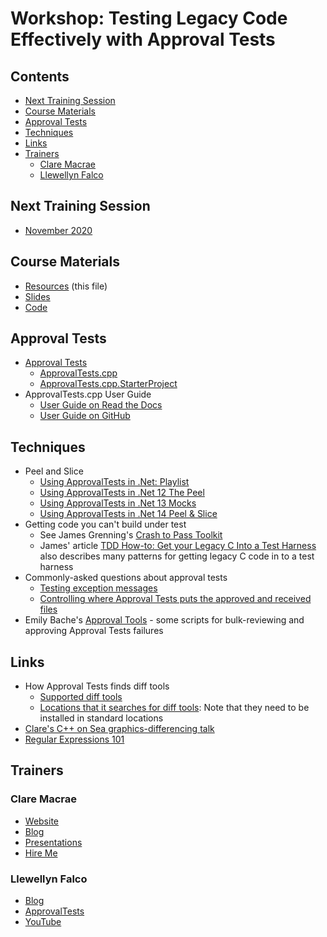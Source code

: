 # Workshop: Testing Legacy Code Effectively with Approval Tests

<!-- toc -->
## Contents

  * [Next Training Session](#next-training-session)
  * [Course Materials](#course-materials)
  * [Approval Tests](#approval-tests)
  * [Techniques](#techniques)
  * [Links](#links)
  * [Trainers](#trainers)
    * [Clare Macrae](#clare-macrae)
    * [Llewellyn Falco](#llewellyn-falco)<!-- endToc -->

## Next Training Session

* [November 2020](https://bit.ly/LegacyCppNov2020)

## Course Materials

* [Resources](https://github.com/claremacrae/talks/blob/main/Workshop_Testing_Legacy_Code_Effectively_with_Approval_Tests.md#top) (this file)
* [Slides](https://github.com/LearnWithLlew/TestingLegacyCodeCourse.slides)
* [Code](https://github.com/LearnWithLlew/TestingLegacyCodeCourse.cpp)

## Approval Tests

* [Approval Tests](https://approvaltests.com)
    * [ApprovalTests.cpp](https://github.com/approvals/ApprovalTests.cpp)
    * [ApprovalTests.cpp.StarterProject](https://github.com/approvals/ApprovalTests.cpp.StarterProject)
* ApprovalTests.cpp User Guide
    * [User Guide on Read the Docs](https://approvaltestscpp.readthedocs.io/en/latest/)
    * [User Guide on GitHub](https://github.com/approvals/ApprovalTests.cpp/blob/master/doc/README.md#top)

## Techniques

* Peel and Slice
    * [Using ApprovalTests in .Net: Playlist](https://www.youtube.com/user/isidoreus)
    * [Using ApprovalTests in .Net 12 The Peel](https://www.youtube.com/watch?v=p0tILwRZH5Q)
    * [Using ApprovalTests in .Net 13 Mocks](https://www.youtube.com/watch?v=PY5msaYNPrI)
    * [Using ApprovalTests in .Net 14 Peel & Slice](https://www.youtube.com/watch?v=sXqRWXWiXYo)
* Getting code you can't build under test
    * See James Grenning's [Crash to Pass Toolkit](https://github.com/jwgrenning/gen-xfakes) 
    * James' article [TDD How-to: Get your Legacy C Into a Test Harness](https://wingman-sw.com/articles/tdd-legacy-c) also describes many patterns for getting legacy C code in to a test harness
* Commonly-asked questions about approval tests
    * [Testing exception messages](https://approvaltestscpp.readthedocs.io/en/latest/generated_docs/TestingExceptions.html)
    * [Controlling where Approval Tests puts the approved and received files](https://approvaltestscpp.readthedocs.io/en/latest/generated_docs/Configuration.html#using-sub-directories-for-approved-files)
* Emily Bache's [Approval Tools](https://github.com/emilybache/ApprovalTools) - some scripts for bulk-reviewing and approving Approval Tests failures

## Links

* How Approval Tests finds diff tools
  * [Supported diff tools](https://github.com/approvals/ApprovalTests.cpp/blob/master/doc/Reporters.md#supported-diff-tools)
  * [Locations that it searches for diff tools](https://github.com/approvals/ApprovalTests.cpp/blob/master/ApprovalTests/reporters/DiffPrograms.cpp): Note that they need to be installed in standard locations
* [Clare's C++ on Sea graphics-differencing talk](https://www.youtube.com/watch?v=dtm8V3TIB6k)
* [Regular Expressions 101](https://regex101.com/)

## Trainers

### Clare Macrae

* [Website](https://claremacrae.co.uk)
* [Blog](https://claremacrae.co.uk/blog/)
* [Presentations](https://claremacrae.co.uk/conferences/presentations.html)
* [Hire Me](https://claremacrae.co.uk/consulting/hire_me.html)

### Llewellyn Falco

* [Blog](http://llewellynfalco.blogspot.com/)
* [ApprovalTests](https://github.com/approvals/)
* [YouTube](https://www.youtube.com/user/isidoreus/videos)

